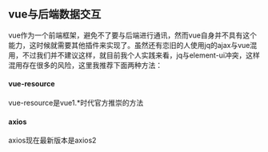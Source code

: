 ## vue与后端数据交互

vue作为一个前端框架，避免不了要与后端进行通讯，然而vue自身并不具有这个能力，这时候就需要其他插件来实现了。虽然还有恋旧的人使用jq的ajax与vue混用，不过我们并不建议这样，就目前我个人实践来看，jq与element-ui冲突，这样混用存在很多的风险，这里我推荐下面两种方法：

#### vue-resource

vue-resource是vue1.*时代官方推崇的方法

#### axios

axios现在最新版本是axios2